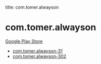 title: com.tomer.alwayson
# com.tomer.alwayson


[Google Play Store](https://play.google.com/store/apps/details?id=com.tomer.alwayson)


* [com.tomer.alwayson-31](./com.tomer.alwayson-31/)
* [com.tomer.alwayson-302](./com.tomer.alwayson-302/)